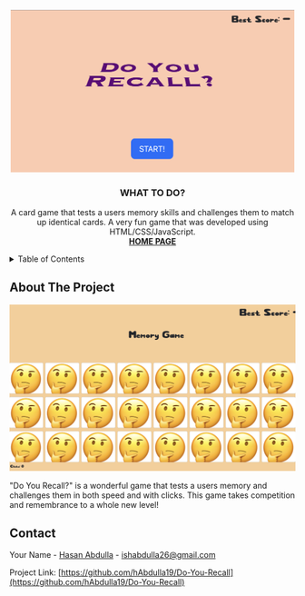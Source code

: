 <!-- PROJECT LOGO -->
<br />
<div align="center">
  <img src="images/SS.png" alt="Logo" width="500">
  <h3 align="center">WHAT TO DO?</h3>

  <p align="center">
    A card game that tests a users memory skills and challenges them to match up identical cards. A very fun game that was developed using HTML/CSS/JavaScript.
    <br />
    <a href="https://do-you-recall.hasanabdulla.repl.co/"><strong>HOME PAGE</strong></a>
  </p>
</div>



<!-- TABLE OF CONTENTS -->
<details>
  <summary>Table of Contents</summary>
  <ol>
    <li>
      <a href="#about-the-project">About The Project</a>
    </li>
    <li><a href="#contact">Contact</a></li>
  </ol>
</details>



<!-- ABOUT THE PROJECT -->
## About The Project

<img src="images/Progress.png" alt="Progress" width="1000">

"Do You Recall?" is a wonderful game that tests a users memory and challenges them in both speed and with clicks. This game takes competition and remembrance to a whole new level!
<!-- CONTACT -->
## Contact

Your Name - [Hasan Abdulla](https://www.linkedin.com/in/hasan-abdulla1903/) - ishabdulla26@gmail.com

Project Link: [https://github.com/hAbdulla19/Do-You-Recall](https://github.com/hAbdulla19/Do-You-Recall)
